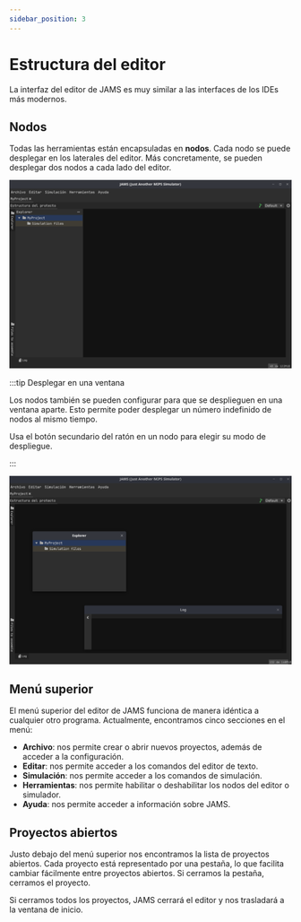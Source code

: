 ```yaml
---
sidebar_position: 3
---
```


# Estructura del editor

La interfaz del editor de JAMS es muy similar a las interfaces de los IDEs más modernos.

## Nodos

Todas las herramientas están encapsuladas en **nodos**. Cada nodo se puede desplegar en los laterales del editor. Más
concretamente, se pueden desplegar dos nodos a cada lado del editor.

![Editor](/img/docs/getting-started/emptyProject-es.png)

:::tip Desplegar en una ventana

Los nodos también se pueden configurar para que se desplieguen en una ventana aparte. Esto permite poder desplegar un
número indefinido de nodos al mismo tiempo.

Usa el botón secundario del ratón en un nodo para elegir su modo de despliegue.

:::

![Editor](/img/docs/getting-started/detachedNodes-es.png)

## Menú superior

El menú superior del editor de JAMS funciona de manera idéntica a cualquier otro programa. Actualmente, encontramos
cinco secciones en el menú:

- **Archivo**: nos permite crear o abrir nuevos proyectos, además de acceder a la configuración.
- **Editar**: nos permite acceder a los comandos del editor de texto.
- **Simulación**: nos permite acceder a los comandos de simulación.
- **Herramientas**: nos permite habilitar o deshabilitar los nodos del editor o simulador.
- **Ayuda**: nos permite acceder a información sobre JAMS.

## Proyectos abiertos

Justo debajo del menú superior nos encontramos la lista de proyectos abiertos. Cada proyecto está representado por una
pestaña, lo que facilita cambiar fácilmente entre proyectos abiertos. Si cerramos la pestaña, cerramos el proyecto.

Si cerramos todos los proyectos, JAMS cerrará el editor y nos trasladará a la ventana de inicio.

